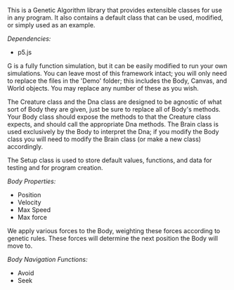 This is a Genetic Algorithm library that provides extensible classes for use in any program.  It also contains a default class that can be used, modified, or simply used as an example.

*Dependencies:*
- p5.js

G is a fully function simulation, but it can be easily modified to run your own simulations.  You can leave most of this framework intact; you will only need to replace the files in the 'Demo' folder; this includes the Body, Canvas, and World objects.  You may replace any number of these as you wish.

The Creature class and the Dna class are designed to be agnostic of what sort of Body they are given, just be sure to replace all of Body's methods.  Your Body class should expose the methods to that the Creature class expects, and should call the appropriate Dna methods.  The Brain class is used exclusively by the Body to interpret the Dna; if you modify the Body class you will need to modify the Brain class (or make a new class) accordingly.

The Setup class is used to store default values, functions, and data for testing and for program creation.


*Body Properties:*
- Position
- Velocity
- Max Speed
- Max force

We apply various forces to the Body, weighting these forces according to genetic rules.  These forces will determine the next position the Body will move to.

*Body Navigation Functions:*
- Avoid
- Seek
